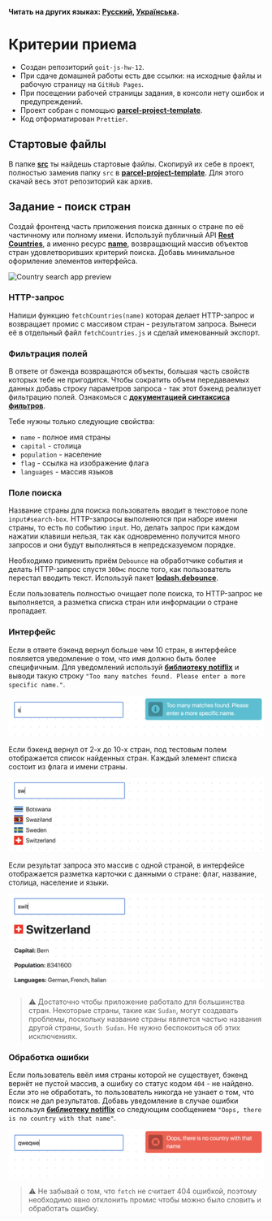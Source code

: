 **Читать на других языках: [Русский](README.md), [Українська](README.ua.md).**

# Критерии приема

- Создан репозиторий `goit-js-hw-12`.
- При сдаче домашней работы есть две ссылки: на исходные файлы и рабочую страницу на `GitHub Pages`.
- При посещении рабочей страницы задания, в консоли нету ошибок и предупреждений.
- Проект собран с помощью
  [**parcel-project-template**](https://github.com/goitacademy/parcel-project-template).
- Код отформатирован `Prettier`.

## Стартовые файлы

В папке [**src**](./src) ты найдешь стартовые файлы. Скопируй их себе в проект, полностью заменив
папку `src` в [**parcel-project-template**](https://github.com/goitacademy/parcel-project-template).
Для этого скачай весь этот репозиторий как архив.

## Задание - поиск стран

Создай фронтенд часть приложения поиска данных о стране по её частичному или полному имени.
Используй публичный API [**Rest Countries**](https://restcountries.eu/), а именно ресурс
[**name**](https://restcountries.eu/#api-endpoints-name), возвращающий массив объектов стран
удовлетворивших критерий поиска. Добавь минимальное оформление элементов интерфейса.

![Country search app preview](app-preview.gif)

### HTTP-запрос

Напиши функцию `fetchCountries(name)` которая делает HTTP-запрос и возвращает промис с массивом
стран - результатом запроса. Вынеси её в отдельный файл `fetchCountries.js` и сделай именованный
экспорт.

### Фильтрация полей

В ответе от бэкенда возвращаются объекты, большая часть свойств которых тебе не пригодится. Чтобы
сократить объем передаваемых данных добавь строку параметров запроса - так этот бэкенд реализует
фильтрацию полей. Ознакомься с
[**документацией синтаксиса фильтров**](https://restcountries.eu/#filter-response).

Тебе нужны только следующие свойства:

- `name` - полное имя страны
- `capital` - столица
- `population` - население
- `flag` - ссылка на изображение флага
- `languages` - массив языков

### Поле поиска

Название страны для поиска пользователь вводит в текстовое поле `input#search-box`. HTTP-запросы
выполняются при наборе имени страны, то есть по событию `input`. Но, делать запрос при каждом
нажатии клавиши нельзя, так как одновременно получится много запросов и они будут выполняться в
непредсказуемом порядке.

Необходимо применить приём `Debounce` на обработчике события и делать HTTP-запрос спустя `300мс`
после того, как пользователь перестал вводить текст. Используй пакет
[**lodash.debounce**](https://www.npmjs.com/package/lodash.debounce).

Если пользователь полностью очищает поле поиска, то HTTP-запрос не выполняется, а разметка списка
стран или информации о стране пропадает.

### Интерфейс

Если в ответе бэкенд вернул больше чем 10 стран, в интерфейсе пояляется уведомление о том, что имя
должно быть более специфичным. Для уведомлений используй
[**библиотеку notiflix**](https://www.notiflix.com/) и выводи такую строку
`"Too many matches found. Please enter a more specific name."`.

![Too many matches alert](too-many-matches.png)

Если бэкенд вернул от 2-х до 10-х стран, под тестовым полем отображается список найденных стран.
Каждый элемент списка состоит из флага и имени страны.

![Country list UI](country-list.png)

Если результат запроса это массив с одной страной, в интерфейсе отображается разметка карточки с
данными о стране: флаг, название, столица, население и языки.

![Country info UI](country-info.png)

> ⚠️ Достаточно чтобы приложение работало для большинства стран. Некоторые страны, такие как
> `Sudan`, могут создавать проблемы, поскольку название страны является частью названия другой
> страны, `South Sudan`. Не нужно беспокоиться об этих исключениях.

### Обработка ошибки

Если пользователь ввёл имя страны которой не существует, бэкенд вернёт не пустой массив, а ошибку со
статус кодом `404` - не найдено. Если это не обработать, то пользователь никогда не узнает о том,
что поиск не дал результатов. Добавь уведомление в случае ошибки используя
[**библиотеку notiflix**](https://www.notiflix.com/) со следующим сообщением
`"Oops, there is no country with that name"`.

![Error alert](error-alert.png)

> ⚠️ Не забывай о том, что `fetch` не считает 404 ошибкой, поэтому необходимо явно отклонить промис
> чтобы можно было словить и обработать ошибку.
